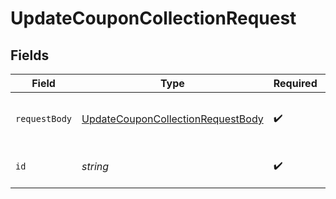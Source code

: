 # UpdateCouponCollectionRequest


## Fields

| Field                                                                                             | Type                                                                                              | Required                                                                                          | Description                                                                                       |
| ------------------------------------------------------------------------------------------------- | ------------------------------------------------------------------------------------------------- | ------------------------------------------------------------------------------------------------- | ------------------------------------------------------------------------------------------------- |
| `requestBody`                                                                                     | [UpdateCouponCollectionRequestBody](../../models/operations/UpdateCouponCollectionRequestBody.md) | :heavy_check_mark:                                                                                | Values to update the coupon collection                                                            |
| `id`                                                                                              | *string*                                                                                          | :heavy_check_mark:                                                                                | Id of the collection to update                                                                    |